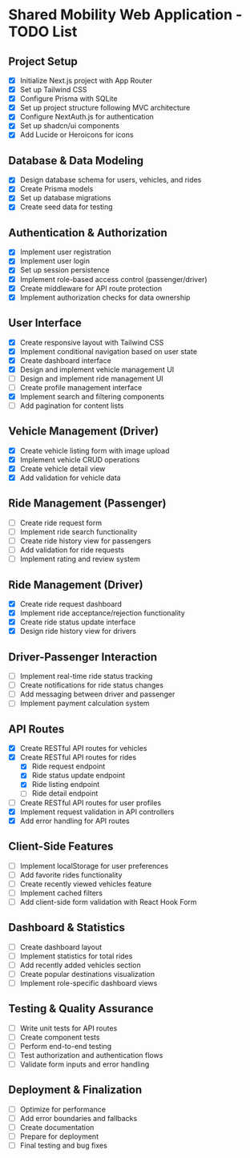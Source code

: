 # Shared Mobility Web Application - TODO List

## Project Setup
- [x] Initialize Next.js project with App Router
- [x] Set up Tailwind CSS
- [x] Configure Prisma with SQLite
- [x] Set up project structure following MVC architecture
- [x] Configure NextAuth.js for authentication
- [x] Set up shadcn/ui components
- [x] Add Lucide or Heroicons for icons

## Database & Data Modeling
- [x] Design database schema for users, vehicles, and rides
- [x] Create Prisma models
- [x] Set up database migrations
- [x] Create seed data for testing

## Authentication & Authorization
- [x] Implement user registration
- [x] Implement user login
- [x] Set up session persistence
- [x] Implement role-based access control (passenger/driver)
- [x] Create middleware for API route protection
- [x] Implement authorization checks for data ownership

## User Interface
- [x] Create responsive layout with Tailwind CSS
- [x] Implement conditional navigation based on user state
- [x] Create dashboard interface
- [x] Design and implement vehicle management UI
- [ ] Design and implement ride management UI
- [ ] Create profile management interface
- [x] Implement search and filtering components
- [ ] Add pagination for content lists

## Vehicle Management (Driver)
- [x] Create vehicle listing form with image upload
- [x] Implement vehicle CRUD operations
- [x] Create vehicle detail view
- [x] Add validation for vehicle data

## Ride Management (Passenger)
- [ ] Create ride request form
- [ ] Implement ride search functionality
- [ ] Create ride history view for passengers
- [ ] Add validation for ride requests
- [ ] Implement rating and review system

## Ride Management (Driver)
- [x] Create ride request dashboard
- [x] Implement ride acceptance/rejection functionality
- [x] Create ride status update interface
- [x] Design ride history view for drivers

## Driver-Passenger Interaction
- [ ] Implement real-time ride status tracking
- [ ] Create notifications for ride status changes
- [ ] Add messaging between driver and passenger
- [ ] Implement payment calculation system

## API Routes
- [x] Create RESTful API routes for vehicles
- [x] Create RESTful API routes for rides
  - [x] Ride request endpoint
  - [x] Ride status update endpoint
  - [x] Ride listing endpoint
  - [ ] Ride detail endpoint
- [ ] Create RESTful API routes for user profiles
- [x] Implement request validation in API controllers
- [x] Add error handling for API routes

## Client-Side Features
- [ ] Implement localStorage for user preferences
- [ ] Add favorite rides functionality
- [ ] Create recently viewed vehicles feature
- [ ] Implement cached filters
- [ ] Add client-side form validation with React Hook Form

## Dashboard & Statistics
- [ ] Create dashboard layout
- [ ] Implement statistics for total rides
- [ ] Add recently added vehicles section
- [ ] Create popular destinations visualization
- [ ] Implement role-specific dashboard views

## Testing & Quality Assurance
- [ ] Write unit tests for API routes
- [ ] Create component tests
- [ ] Perform end-to-end testing
- [ ] Test authorization and authentication flows
- [ ] Validate form inputs and error handling

## Deployment & Finalization
- [ ] Optimize for performance
- [ ] Add error boundaries and fallbacks
- [ ] Create documentation
- [ ] Prepare for deployment
- [ ] Final testing and bug fixes
